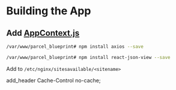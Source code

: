 # Building the App

## Add [AppContext.js](./src/Components/AppContext.js)

```sh
/var/www/parcel_blueprint# npm install axios --save
```

```sh
/var/www/parcel_blueprint# npm install react-json-view --save
```

Add to ```/etc/nginx/sitesavailable/<sitename>```

 add_header Cache-Control no-cache;
